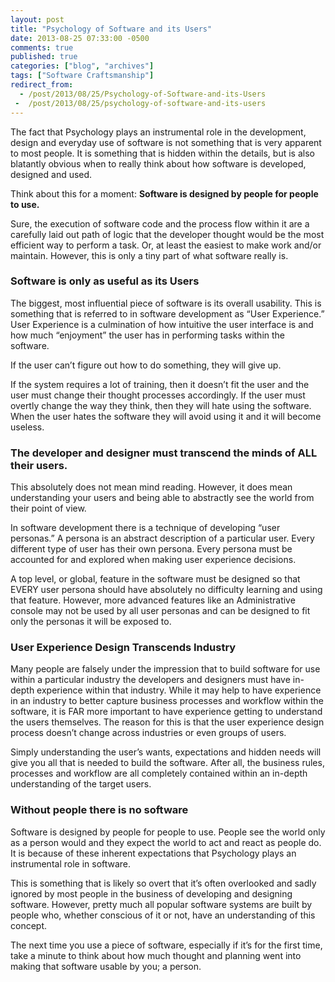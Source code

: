 ```yaml
---
layout: post
title: "Psychology of Software and its Users"
date: 2013-08-25 07:33:00 -0500
comments: true
published: true
categories: ["blog", "archives"]
tags: ["Software Craftsmanship"]
redirect_from: 
  - /post/2013/08/25/Psychology-of-Software-and-its-Users
 -  /post/2013/08/25/psychology-of-software-and-its-users
---
```

<!-- more -->
<p>The fact that Psychology plays an instrumental role in the development, design and everyday use of software is not something that is very apparent to most people. It is something that is hidden within the details, but is also blatantly obvious when to really think about how software is developed, designed and used.</p>
<p>Think about this for a moment: <strong>Software is designed by people for people to use.</strong></p>
<p>Sure, the execution of software code and the process flow within it are a carefully laid out path of logic that the developer thought would be the most efficient way to perform a task. Or, at least the easiest to make work and/or maintain. However, this is only a tiny part of what software really is.</p>
<h3>Software is only as useful as its Users</h3>
<p>The biggest, most influential piece of software is its overall usability. This is something that is referred to in software development as &ldquo;User Experience.&rdquo; User Experience is a culmination of how intuitive the user interface is and how much &ldquo;enjoyment&rdquo; the user has in performing tasks within the software.</p>
<p>If the user can&rsquo;t figure out how to do something, they will give up.</p>
<p>If the system requires a lot of training, then it doesn&rsquo;t fit the user and the user must change their thought processes accordingly. If the user must overtly change the way they think, then they will hate using the software. When the user hates the software they will avoid using it and it will become useless.</p>
<h3>The developer and designer must transcend the minds of ALL their users.</h3>
<p>This absolutely does not mean mind reading. However, it does mean understanding your users and being able to abstractly see the world from their point of view.</p>
<p>In software development there is a technique of developing &ldquo;user personas.&rdquo; A persona is an abstract description of a particular user. Every different type of user has their own persona. Every persona must be accounted for and explored when making user experience decisions.</p>
<p>A top level, or global, feature in the software must be designed so that EVERY user persona should have absolutely no difficulty learning and using that feature. However, more advanced features like an Administrative console may not be used by all user personas and can be designed to fit only the personas it will be exposed to.</p>
<h3>User Experience Design Transcends Industry</h3>
<p>Many people are falsely under the impression that to build software for use within a particular industry the developers and designers must have in-depth experience within that industry. While it may help to have experience in an industry to better capture business processes and workflow within the software, it is FAR more important to have experience getting to understand the users themselves. The reason for this is that the user experience design process doesn&rsquo;t change across industries or even groups of users.</p>
<p>Simply understanding the user&rsquo;s wants, expectations and hidden needs will give you all that is needed to build the software. After all, the business rules, processes and workflow are all completely contained within an in-depth understanding of the target users.</p>
<h3>Without people there is no software</h3>
<p>Software is designed by people for people to use. People see the world only as a person would and they expect the world to act and react as people do. It is because of these inherent expectations that Psychology plays an instrumental role in software.</p>
<p>This is something that is likely so overt that it&rsquo;s often overlooked and sadly ignored by most people in the business of developing and designing software. However, pretty much all popular software systems are built by people who, whether conscious of it or not, have an understanding of this concept.</p>
<p>The next time you use a piece of software, especially if it&rsquo;s for the first time, take a minute to think about how much thought and planning went into making that software usable by you; a person.</p>
